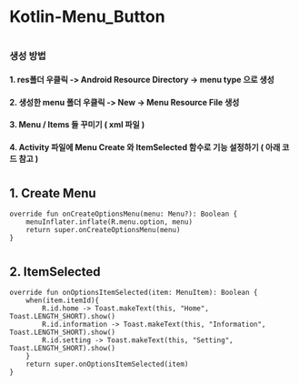 # Kotlin-Menu_Button
#  
#  
### 생성 방법
#### 1. res폴더 우클릭 -> Android Resource Directory -> menu type 으로 생성
#### 2. 생성한 menu 폴더 우클릭 -> New -> Menu Resource File 생성
#### 3. Menu / Items 들 꾸미기 ( xml 파일 )
#### 4. Activity 파일에 Menu Create 와 ItemSelected 함수로 기능 설정하기 ( 아래 코드 참고 )
#  
#  
## 1. Create Menu
    override fun onCreateOptionsMenu(menu: Menu?): Boolean {
        menuInflater.inflate(R.menu.option, menu)
        return super.onCreateOptionsMenu(menu)
    }
#  
#  
## 2. ItemSelected
    override fun onOptionsItemSelected(item: MenuItem): Boolean {
        when(item.itemId){
            R.id.home -> Toast.makeText(this, "Home", Toast.LENGTH_SHORT).show()
            R.id.information -> Toast.makeText(this, "Information", Toast.LENGTH_SHORT).show()
            R.id.setting -> Toast.makeText(this, "Setting", Toast.LENGTH_SHORT).show()
        }
        return super.onOptionsItemSelected(item)
    }
